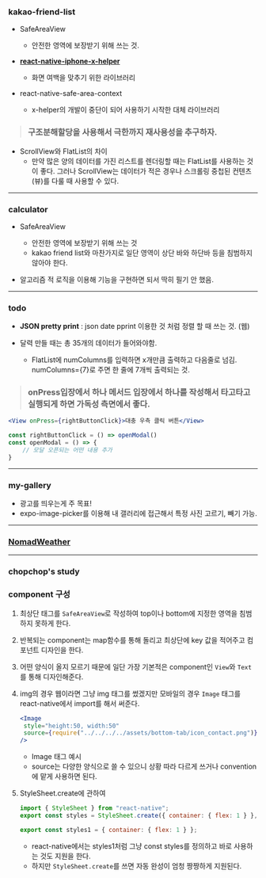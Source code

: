 ### kakao-friend-list

- SafeAreaView
  
  - 안전한 영역에 보장받기 위해 쓰는 것.

- **[react-native-iphone-x-helper](https://github.com/ptelad/react-native-iphone-x-helper)**
  
  - 화면 여백을 맞추기 위한 라이브러리

- react-native-safe-area-context
  
  - x-helper의 개발이 중단이 되어 사용하기 시작한 대체 라이브러리

> ### **구조분해할당을 사용해서 극한까지 재사용성을 추구하자.**

- ScrollView와 FlatList의 차이
  - 만약 많은 양의 데이터를 가진 리스트를 렌더링할 때는 FlatList를 사용하는 것이 좋다. 그러나 ScrollView는 데이터가 적은 경우나 스크롤링 중첩된 컨텐츠(뷰)를 다룰 때 사용할 수 있다.

---

### calculator

- SafeAreaView
  
  - 안전한 영역에 보장받기 위해 쓰는 것
  - kakao friend list와 마찬가지로 일단 영역이 상단 바와 하단바 등을 침범하지 않아야 한다.

- 알고리즘 적 로직을 이용해 기능을 구현하면 되서 딱히 필기 안 했음.

---

### todo

- **JSON pretty print** : json date pprint 이용한 것 처럼 정렬 할 때 쓰는 것. (웹)

- 달력 만들 때는 총 35개의 데이터가 들어와야함.
  
  - FlatList에 numColumns를 입력하면 x개만큼 출력하고 다음줄로 넘김. numColumns={7}로 주면 한 줄에 7개씩 출력되는 것.

> ### onPress입장에서 하나 메서드 입장에서 하나를 작성해서 타고타고 실행되게 하면 가독성 측면에서 좋다.

```jsx
<View onPress={rightButtonClick}>대충 우측 클릭 버튼</View>

const rightButtonClick = () => openModal()
const openModal = () => {
    // 모달 오픈되는 어떤 내용 추가 
}
```

---

### my-gallery

- 광고를 띄우는게 주 목표!
- expo-image-picker를 이용해 내 갤러리에 접근해서  특정 사진 고르기, 빼기 가능.

---

### [NomadWeather](./[RN]Nomad-weather.md)

---

### chopchop's study

### component 구성

1. 최상단 태그를 `SafeAreaView`로 작성하여 top이나 bottom에 지정한 영역을 침범하지 못하게 한다.

2. 반복되는 component는 map함수를 통해 돌리고 최상단에 key 값을 적어주고 컴포넌트 디자인을 한다.

3. 어떤 양식이 올지 모르기 때문에 일단 가장 기본적은 component인 `View`와 `Text`를 통해 디자인해준다.

4. img의 경우 웹이라면 그냥 img 태그를 썼겠지만 모바일의 경우 `Image` 태그를 react-native에서 import를 해서 써준다.
   
   ```jsx
   <Image
    style="height:50, width:50"
    source={require("../../../../assets/bottom-tab/icon_contact.png")}
   />
   ```
   
   - Image 태그 예시
   - source는 다양한 양식으로 쓸 수 있으니 상황 따라 다르게 쓰거나 convention에 맡게 사용하면 된다.

5. StyleSheet.create에 관하여
   
   ```jsx
   import { StyleSheet } from "react-native";
   export const styles = StyleSheet.create({ container: { flex: 1 } },);
   
   export const styles1 = { container: { flex: 1 } };
   ```
   
   - react-native에서는 styles1처럼 그냥 const styles를 정의하고 바로 사용하는 것도 지원을 한다.
   - 하지만 `StyleSheet.create`를 쓰면 자동 완성이 엄청 짱짱하게 지원된다.
